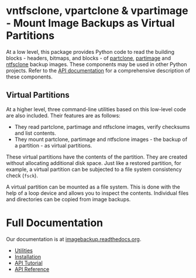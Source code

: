 # vntfsclone, vpartclone & vpartimage - Mount Image Backups as Virtual Partitions

At a low level, this package provides Python code to read the building blocks -
headers, bitmaps, and blocks - of [partclone](https://partclone.org/),
[partimage](https://www.partimage.org/) and
[ntfsclone](https://linux.die.net/man/8/ntfsclone) backup
images. These components may be used in other Python projects. Refer to the
[API documentation](https://imagebackup.readthedocs.io/en/latest/api.html)
for a comprehensive description of these components.

## Virtual Partitions

At a higher level, three command-line utilities based on this low-level code are
also included. Their features are as follows:
* They read partclone, partimage and ntfsclone images, verify checksums and
  list contents.
* They mount partclone, partimage and ntfsclone images - the backup of a
  partition - as virtual partitions.

These virtual partitions have the contents of the partition. They are created
without allocating additional disk space. Just like a restored partition, for
example, a virtual partition can be subjected to a file system consistency
check (`fsck`).

A virtual partition can be mounted as a file system. This is done with the
help of a loop device and allows you to inspect the contents. Individual
files and directories can be copied from image backups.

# Full Documentation

Our documentation is at [imagebackup.readthedocs.org](https://imagebackup.readthedocs.org).

- [Utilities](https://imagebackup.readthedocs.io/en/latest/usage.html#utilities-vpartclone-vpartimage-and-vntfsclone)
- [Installation](https://imagebackup.readthedocs.io/en/latest/usage.html#installation)
- [API Tutorial](https://imagebackup.readthedocs.io/en/latest/api.html)
- [API Reference](https://imagebackup.readthedocs.io/en/latest/api.html#detailed-api-documentation)

